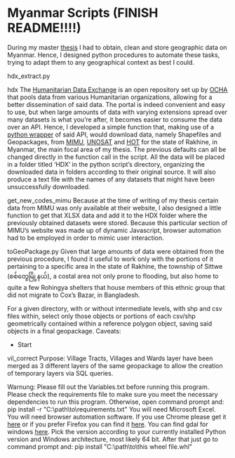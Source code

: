 # Myanmar Scripts (FINISH README!!!!)



During my master [thesis](https://estudogeral.uc.pt/handle/10316/99470) I had to obtain, clean and store geographic data on Myanmar.
Hence, I designed python procedures to automate these tasks, trying to adapt them to any geographical context as best I could.


hdx_extract.py

hdx
The [Humanitarian Data Exchange](https://data.humdata.org/) is an open repository set up by [OCHA](https://www.unocha.org/) that pools data from various Humanitarian organizations, allowing for a better dissemination of said data. The portal is indeed convenient and easy to use, but when large amounts of data with varying extensions spread over many datasets is what you’re after, it becomes easier to consume the data over an API. Hence, I developed a simple function that, making use of a [python wrapper](https://github.com/OCHA-DAP) of said API, would download data, namely Shapefiles and Geopackages, from [MIMU](http://themimu.info/), [UNOSAT](https://www.unitar.org/sustainable-development-goals/united-nations-satellite-centre-UNOSAT) and [HOT](https://www.hotosm.org/) for the state of Rakhine, in Myanmar, the main focal area of my thesis.
The previous defaults can all be changed directly in the function call in the script.
All the data will be placed in a folder titled ‘HDX’ in the python script’s directory, organizing the downloaded data in folders according to their original source. It will also produce a text file with the names of any datasets that might have been unsuccessfully downloaded.


get_new_codes_mimu
Because at the time of writing of my thesis certain data from MIMU was only available at their website, I also designed a little function to get that XLSX data and add it to the HDX folder where the previously obtained datasets were stored.
Because this particular section of MIMU’s website was made up of dynamic Javascript, browser automation had to be employed in order to mimic user interaction.



toGeoPackage.py
Given that large amounts of data were obtained from the previous procedure, I found it useful to work only with the portions of it pertaining to a specific area in the state of Rakhine, the township of Sittwe (စစ်တွေမြို့နယ်), a costal area not only prone to flooding, but also home to quite a few Rohingya shelters that house members of this ethnic group that did not migrate to Cox’s Bazar, in Bangladesh.

For a given directory, with or without intermediate levels, with shp and csv files within, select only those objects or portions of each csv/shp geometrically contained within a reference polygon object, saving said objects in a final geopackage.
Caveats:
- Start


vil_correct
Purpose:
Village Tracts, Villages and Wards layer have been merged as 3 different layers of the same geopackage to allow the creation of temporary layers via SQL queries.


Warnung:
Please fill out the Variables.txt before running this program.
Please check the requirements file to make sure you meet the necessary dependencies to run this program. Otherwise, open command prompt and: pip install -r "C:\path\to\requirements.txt"
You will need Microsoft Excel.
You will need browser automation software. If you use Chrome please get it [here](https://chromedriver.storage.googleapis.com/index.html?path=102.0.5005.61/) or if you prefer Firefox you can find it [here](https://github.com/mozilla/geckodriver/releases/tag/v0.31.0).
You can find gdal for windows [here](https://www.lfd.uci.edu/~gohlke/pythonlibs/#gdal). Pick the version according to your currently installed Python version and Windows architecture, most likely 64 bit. After that just go to command prompt and: pip install "C:\path\to\this wheel file.whl"
